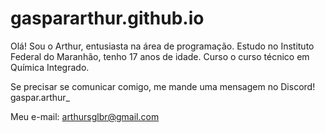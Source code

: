 ﻿# gaspararthur.github.io

Olá! Sou o Arthur, entusiasta na área de programação. Estudo no Instituto Federal do Maranhão, tenho 17 anos de idade. Curso o curso técnico em Química Integrado.

Se precisar se comunicar comigo, me mande uma mensagem no Discord!
gaspar.arthur_

Meu e-mail: arthursglbr@gmail.com
